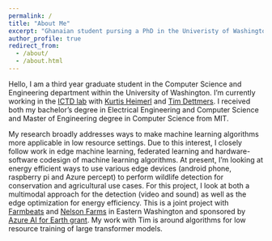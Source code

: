 ```yaml
---
permalink: /
title: "About Me"
excerpt: "Ghanaian student pursing a PhD in the Univeristy of Washington."
author_profile: true
redirect_from: 
  - /about/
  - /about.html
---
```


Hello, I am a third year graduate student in the Computer Science and Engineering department within the University of Washington. I’m currently working in the [ICTD lab](https://ictd.cs.washington.edu) with [Kurtis Heimerl](https://kurti.sh) and [Tim Dettmers](https://timdettmers.com/about/). I received both my bachelor’s degree in Electrical Engineering and Computer Science and Master of Engineering degree in Computer Science from MIT.

My research broadly addresses ways to make machine learning algorithms more applicable in low resource settings. Due to this interest, I closely follow work in edge machine learning, federated learning and hardware-software codesign of machine learning algorithms. At present, I’m looking at energy efficient ways to use various edge devices (android phone, raspberry pi and Azure percept) to perform wildlife detection for conservation and agricultural use cases. For this project, I look at both a multimodal approach for the detection (video and sound) as well as the edge optimization for energy efficiency. This is a joint project with [Farmbeats](https://www.microsoft.com/en-us/research/project/farmbeats-iot-agriculture/) and [Nelson Farms](https://www.facebook.com/farmingtherollinghills/) in Eastern Washington and sponsored by [Azure AI for Earth grant](https://www.microsoft.com/en-us/ai/ai-for-earth). My work with Tim is around algorithms for low resource training of large transformer models.
